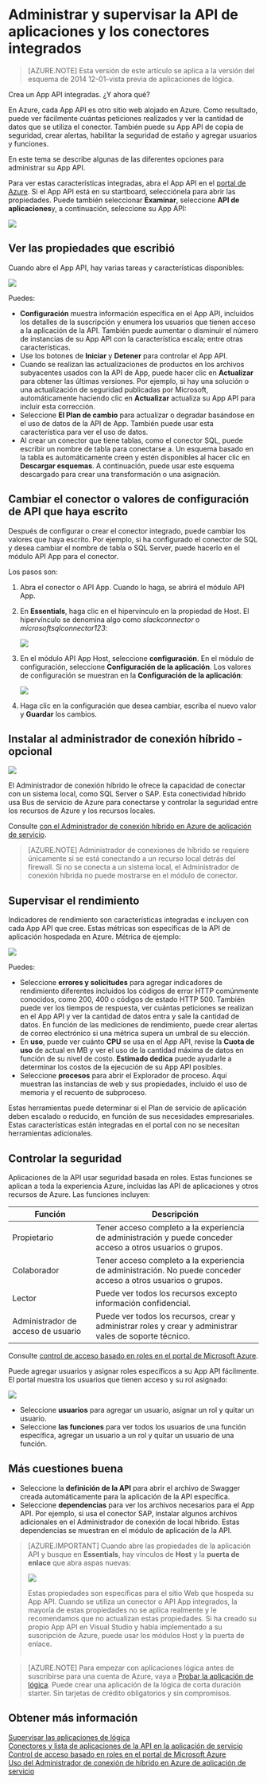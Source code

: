 <properties
    pageTitle="Administrar y supervisar los conectores y aplicaciones de la API en la aplicación de servicio | Microsoft Azure"
    description="Ver el rendimiento de los conectores y aplicaciones de la API en las aplicaciones de lógica; arquitectura de microservices"
    services="app-service\logic"
    documentationCenter=".net,nodejs,java"
    authors="MandiOhlinger"
    manager="anneta"
    editor="cgronlun"/>

<tags
    ms.service="logic-apps"
    ms.workload="integration"
    ms.tgt_pltfrm="na"
    ms.devlang="na"
    ms.topic="article"
    ms.date="10/18/2016"
    ms.author="mandia"/>

# <a name="manage-and-monitor-your-built-in-api-apps-and-connectors"></a>Administrar y supervisar la API de aplicaciones y los conectores integrados

>[AZURE.NOTE] Esta versión de este artículo se aplica a la versión del esquema de 2014 12-01-vista previa de aplicaciones de lógica.

Crea un App API integradas. ¿Y ahora qué?

En Azure, cada App API es otro sitio web alojado en Azure. Como resultado, puede ver fácilmente cuántas peticiones realizados y ver la cantidad de datos que se utiliza el conector. También puede su App API de copia de seguridad, crear alertas, habilitar la seguridad de estaño y agregar usuarios y funciones.

En este tema se describe algunas de las diferentes opciones para administrar su App API.

Para ver estas características integradas, abra el App API en el [portal de Azure](http://go.microsoft.com/fwlink/p/?LinkID=525040). Si el App API está en su startboard, selecciónela para abrir las propiedades. Puede también seleccionar **Examinar**, seleccione **API de aplicaciones**y, a continuación, seleccione su App API:

![][browse]

## <a name="see-the-properties-you-entered"></a>Ver las propiedades que escribió

Cuando abre el App API, hay varias tareas y características disponibles:

![][settings]

Puedes:

- **Configuración** muestra información específica en el App API, incluidos los detalles de la suscripción y enumera los usuarios que tienen acceso a la aplicación de la API. También puede aumentar o disminuir el número de instancias de su App API con la característica escala; entre otras características.
- Use los botones de **Iniciar** y **Detener** para controlar el App API.
- Cuando se realizan las actualizaciones de productos en los archivos subyacentes usados con la API de App, puede hacer clic en **Actualizar** para obtener las últimas versiones. Por ejemplo, si hay una solución o una actualización de seguridad publicadas por Microsoft, automáticamente haciendo clic en **Actualizar** actualiza su App API para incluir esta corrección.
- Seleccione **El Plan de cambio** para actualizar o degradar basándose en el uso de datos de la API de App. También puede usar esta característica para ver el uso de datos.
- Al crear un conector que tiene tablas, como el conector SQL, puede escribir un nombre de tabla para conectarse a. Un esquema basado en la tabla es automáticamente creen y estén disponibles al hacer clic en **Descargar esquemas**. A continuación, puede usar este esquema descargado para crear una transformación o una asignación.

## <a name="change-your-connector-or-api-configuration-values-you-entered"></a>Cambiar el conector o valores de configuración de API que haya escrito

Después de configurar o crear el conector integrado, puede cambiar los valores que haya escrito. Por ejemplo, si ha configurado el conector de SQL y desea cambiar el nombre de tabla o SQL Server, puede hacerlo en el módulo API App para el conector.

Los pasos son:

1. Abra el conector o API App. Cuando lo haga, se abrirá el módulo API App.
2. En **Essentials**, haga clic en el hipervínculo en la propiedad de Host. El hipervínculo se denomina algo como *slackconnector* o *microsoftsqlconnector123*:

    ![][apiapphost]

3. En el módulo API App Host, seleccione **configuración**. En el módulo de configuración, seleccione **Configuración de la aplicación**. Los valores de configuración se muestran en la **Configuración de la aplicación**:

    ![][hostsettings]

4. Haga clic en la configuración que desea cambiar, escriba el nuevo valor y **Guardar** los cambios.


## <a name="install-the-hybrid-connection-manager---optional"></a>Instalar al administrador de conexión híbrido - opcional

![][hcsetup]

El Administrador de conexión híbrido le ofrece la capacidad de conectar con un sistema local, como SQL Server o SAP. Esta conectividad híbrido usa Bus de servicio de Azure para conectarse y controlar la seguridad entre los recursos de Azure y los recursos locales.

Consulte [con el Administrador de conexión híbrido en Azure de aplicación de servicio](app-service-logic-hybrid-connection-manager.md).

> [AZURE.NOTE] Administrador de conexiones de híbrido se requiere únicamente si se está conectando a un recurso local detrás del firewall. Si no se conecta a un sistema local, el Administrador de conexión híbrida no puede mostrarse en el módulo de conector.

## <a name="monitor-the-performance"></a>Supervisar el rendimiento
Indicadores de rendimiento son características integradas e incluyen con cada App API que cree. Estas métricas son específicas de la API de aplicación hospedada en Azure. Métrica de ejemplo:

![][monitoring]

Puedes:

- Seleccione **errores y solicitudes** para agregar indicadores de rendimiento diferentes incluidos los códigos de error HTTP comúnmente conocidos, como 200, 400 o códigos de estado HTTP 500. También puede ver los tiempos de respuesta, ver cuántas peticiones se realizan en el App API y ver la cantidad de datos entra y sale la cantidad de datos. En función de las mediciones de rendimiento, puede crear alertas de correo electrónico si una métrica supera un umbral de su elección.
- En **uso**, puede ver cuánto **CPU** se usa en el App API, revise la **Cuota de uso** de actual en MB y ver el uso de la cantidad máxima de datos en función de su nivel de costo. **Estimado dedica** puede ayudarle a determinar los costos de la ejecución de su App API posibles.
- Seleccione **procesos** para abrir el Explorador de proceso. Aquí muestran las instancias de web y sus propiedades, incluido el uso de memoria y el recuento de subproceso.

Estas herramientas puede determinar si el Plan de servicio de aplicación deben escalado o reducido, en función de sus necesidades empresariales. Estas características están integradas en el portal con no se necesitan herramientas adicionales.

## <a name="control-the-security"></a>Controlar la seguridad

Aplicaciones de la API usar seguridad basada en roles. Estas funciones se aplican a toda la experiencia Azure, incluidas las API de aplicaciones y otros recursos de Azure. Las funciones incluyen:

Función | Descripción
--- | ---
Propietario | Tener acceso completo a la experiencia de administración y puede conceder acceso a otros usuarios o grupos.
Colaborador | Tener acceso completo a la experiencia de administración. No puede conceder acceso a otros usuarios o grupos.
Lector | Puede ver todos los recursos excepto información confidencial.
Administrador de acceso de usuario | Puede ver todos los recursos, crear y administrar roles y crear y administrar vales de soporte técnico.

Consulte [control de acceso basado en roles en el portal de Microsoft Azure](../active-directory/role-based-access-control-configure.md).

Puede agregar usuarios y asignar roles específicos a su App API fácilmente. El portal muestra los usuarios que tienen acceso y su rol asignado:

![][access]  

- Seleccione **usuarios** para agregar un usuario, asignar un rol y quitar un usuario.
- Seleccione **las funciones** para ver todos los usuarios de una función específica, agregar un usuario a un rol y quitar un usuario de una función.


## <a name="more-good-stuff"></a>Más cuestiones buena
- Seleccione la **definición de la API** para abrir el archivo de Swagger creada automáticamente para la aplicación de la API específica.
- Seleccione **dependencias** para ver los archivos necesarios para el App API. Por ejemplo, si usa el conector SAP, instalar algunos archivos adicionales en el Administrador de conexión de local híbrido. Estas dependencias se muestran en el módulo de aplicación de la API.

>[AZURE.IMPORTANT] Cuando abre las propiedades de la aplicación API y busque en **Essentials**, hay vínculos de **Host** y la **puerta de enlace** que abra aspas nuevas:
>
> ![][host]
>
>Estas propiedades son específicas para el sitio Web que hospeda su App API. Cuando se utiliza un conector o API App integrados, la mayoría de estas propiedades no se aplica realmente y le recomendamos que no actualizan estas propiedades. Si ha creado su propio App API en Visual Studio y había implementado a su suscripción de Azure, puede usar los módulos Host y la puerta de enlace. <br/><br/>


>[AZURE.NOTE] Para empezar con aplicaciones lógica antes de suscribirse para una cuenta de Azure, vaya a [Probar la aplicación de lógica](https://tryappservice.azure.com/?appservice=logic). Puede crear una aplicación de la lógica de corta duración starter. Sin tarjetas de crédito obligatorios y sin compromisos.

## <a name="read-more"></a>Obtener más información

[Supervisar las aplicaciones de lógica](app-service-logic-monitor-your-logic-apps.md)<br/>
[Conectores y lista de aplicaciones de la API en la aplicación de servicio](app-service-logic-connectors-list.md)<br/>
[Control de acceso basado en roles en el portal de Microsoft Azure](../active-directory/role-based-access-control-configure.md)<br/>
[Uso del Administrador de conexión de híbrido en Azure de aplicación de servicio](app-service-logic-hybrid-connection-manager.md)


<!--Image references-->
[browse]: ./media/app-service-logic-monitor-your-connectors/browse.png
[settings]: ./media/app-service-logic-monitor-your-connectors/settings.png
[hcsetup]: ./media/app-service-logic-monitor-your-connectors/hcsetup.png
[monitoring]: ./media/app-service-logic-monitor-your-connectors/monitoring.png
[access]: ./media/app-service-logic-monitor-your-connectors/access.png
[host]: ./media/app-service-logic-monitor-your-connectors/host.png
[hostsettings]: ./media/app-service-logic-monitor-your-connectors/hostsettings.png
[apiapphost]: ./media/app-service-logic-monitor-your-connectors/apiapphost.png
